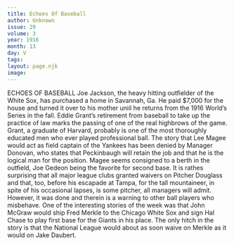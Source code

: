 ```yaml
---
title: Echoes Of Baseball
author: Unknown
issue: 29
volume: 3
year: 1916
month: 13
day: V
tags:
layout: page.njk
image:
---
```

ECHOES OF BASEBALL       Joe Jackson, the heavy hitting outfielder of the White Sox, has purchased a home in Savannah, Ga. He paid $7,000 for the house and turned it over to his mother uniil he returns from the 1916 World’s Series in the fall.       Eddie Grant’s retirement from baseball to take up the practice of law marks the passing of one of the real highbrows of the game. Grant, a graduate of Harvard, probably is one of the most thoroughly educated men who ever played professional ball.       The story that Lee Magee would act as field captain of the Yankees has been denied by Manager Donovan, who states that Peckinbaugh will retain the job and that he is the logical man for the position. Magee seems consigned to a berth in the outfield, Joe Gedeon being the favorite for second base.       It is rathes surprising that all major league clubs granted waivers on Pitcher Douglass and that, too, before his escapade at Tampa, for the tall mountaineer, in spite of his occasional lapses, is some pitcher, all managers will admit. However, it was done and therein is a warning to other ball players who misbehave.       One of the interesting stories of the week was that John McGraw would ship Fred Merkle to the Chicago White Sox and sign Hal Chase to play first base for the Giants in his place. The only hitch in the story is that the National League would about as soon waive on Merkle as it would on Jake Daubert. 


